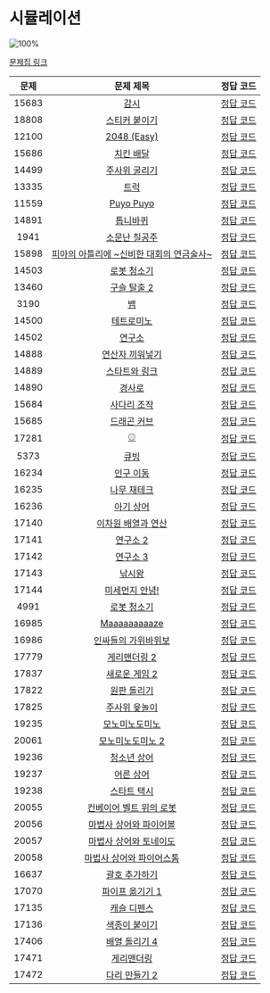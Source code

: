 # 시뮬레이션

![100%](https://progress-bar.dev/53/?scale=53&title=progress&width=500&color=babaca&suffix=/53)

[문제집 링크](https://www.acmicpc.net/workbook/view/7316)

| 문제 | 문제 제목 | 정답 코드 |
| :--: | :--: | :--: |
| 15683 | [감시](https://www.acmicpc.net/problem/15683) | [정답 코드](../0x0D/solutions/15683.cpp) |
| 18808 | [스티커 붙이기](https://www.acmicpc.net/problem/18808) | [정답 코드](../0x0D/solutions/18808.cpp) |
| 12100 | [2048 (Easy)](https://www.acmicpc.net/problem/12100) | [정답 코드](../0x0D/solutions/12100.cpp) |
| 15686 | [치킨 배달](https://www.acmicpc.net/problem/15686) | [정답 코드](../0x0D/solutions/15686.cpp) |
| 14499 | [주사위 굴리기](https://www.acmicpc.net/problem/14499) | [정답 코드](../0x0D/solutions/14499.cpp) |
| 13335 | [트럭](https://www.acmicpc.net/problem/13335) | [정답 코드](../0x0D/solutions/13335.cpp) |
| 11559 | [Puyo Puyo](https://www.acmicpc.net/problem/11559) | [정답 코드](../0x0D/solutions/11559.cpp) |
| 14891 | [톱니바퀴](https://www.acmicpc.net/problem/14891) | [정답 코드](../0x0D/solutions/14891.cpp) |
| 1941 | [소문난 칠공주](https://www.acmicpc.net/problem/1941) | [정답 코드](../0x0D/solutions/1941.cpp) |
| 15898 | [피아의 아틀리에 ~신비한 대회의 연금술사~](https://www.acmicpc.net/problem/15898) | [정답 코드](../0x0D/solutions/15898.cpp) |
| 14503 | [로봇 청소기](https://www.acmicpc.net/problem/14503) | [정답 코드](../0x0D/solutions/14503.cpp) |
| 13460 | [구슬 탈출 2](https://www.acmicpc.net/problem/13460) | [정답 코드](../0x0D/solutions/13460.cpp) |
| 3190 | [뱀](https://www.acmicpc.net/problem/3190) | [정답 코드](../0x0D/solutions/3190.cpp) |
| 14500 | [테트로미노](https://www.acmicpc.net/problem/14500) | [정답 코드](../0x0D/solutions/14500.cpp) |
| 14502 | [연구소](https://www.acmicpc.net/problem/14502) | [정답 코드](../0x0D/solutions/14502.cpp) |
| 14888 | [연산자 끼워넣기](https://www.acmicpc.net/problem/14888) | [정답 코드](../0x0D/solutions/14888.cpp) |
| 14889 | [스타트와 링크](https://www.acmicpc.net/problem/14889) | [정답 코드](../0x0D/solutions/14889.cpp) |
| 14890 | [경사로](https://www.acmicpc.net/problem/14890) | [정답 코드](../0x0D/solutions/14890.cpp) |
| 15684 | [사다리 조작](https://www.acmicpc.net/problem/15684) | [정답 코드](../0x0D/solutions/15684.cpp) |
| 15685 | [드래곤 커브](https://www.acmicpc.net/problem/15685) | [정답 코드](../0x0D/solutions/15685.cpp) |
| 17281 | [⚾](https://www.acmicpc.net/problem/17281) | [정답 코드](../0x0D/solutions/17281.cpp) |
| 5373 | [큐빙](https://www.acmicpc.net/problem/5373) | [정답 코드](../0x0D/solutions/5373.cpp) |
| 16234 | [인구 이동](https://www.acmicpc.net/problem/16234) | [정답 코드](../0x0D/solutions/16234.cpp) |
| 16235 | [나무 재테크](https://www.acmicpc.net/problem/16235) | [정답 코드](../0x0D/solutions/16235.cpp) |
| 16236 | [아기 상어](https://www.acmicpc.net/problem/16236) | [정답 코드](../0x0D/solutions/16236.cpp) |
| 17140 | [이차원 배열과 연산](https://www.acmicpc.net/problem/17140) | [정답 코드](../0x0D/solutions/17140.cpp) |
| 17141 | [연구소 2](https://www.acmicpc.net/problem/17141) | [정답 코드](../0x0D/solutions/17141.cpp) |
| 17142 | [연구소 3](https://www.acmicpc.net/problem/17142) | [정답 코드](../0x0D/solutions/17142.cpp) |
| 17143 | [낚시왕](https://www.acmicpc.net/problem/17143) | [정답 코드](../0x0D/solutions/17143.cpp) |
| 17144 | [미세먼지 안녕!](https://www.acmicpc.net/problem/17144) | [정답 코드](../0x0D/solutions/17144.cpp) |
| 4991 | [로봇 청소기](https://www.acmicpc.net/problem/4991) | [정답 코드](../0x0D/solutions/4991.cpp) |
| 16985 | [Maaaaaaaaaze](https://www.acmicpc.net/problem/16985) | [정답 코드](../0x0D/solutions/16985.cpp) |
| 16986 | [인싸들의 가위바위보](https://www.acmicpc.net/problem/16986) | [정답 코드](../0x0D/solutions/16986.cpp) |
| 17779 | [게리맨더링 2](https://www.acmicpc.net/problem/17779) | [정답 코드](../0x0D/solutions/17779.cpp) |
| 17837 | [새로운 게임 2](https://www.acmicpc.net/problem/17837) | [정답 코드](../0x0D/solutions/17837.cpp) |
| 17822 | [원판 돌리기](https://www.acmicpc.net/problem/17822) | [정답 코드](../0x0D/solutions/17822.cpp) |
| 17825 | [주사위 윷놀이](https://www.acmicpc.net/problem/17825) | [정답 코드](../0x0D/solutions/17825.cpp) |
| 19235 | [모노미노도미노](https://www.acmicpc.net/problem/19235) | [정답 코드](../0x0D/solutions/19235.cpp) |
| 20061 | [모노미노도미노 2](https://www.acmicpc.net/problem/20061) | [정답 코드](../0x0D/solutions/20061.cpp) |
| 19236 | [청소년 상어](https://www.acmicpc.net/problem/19236) | [정답 코드](../0x0D/solutions/19236.cpp) |
| 19237 | [어른 상어](https://www.acmicpc.net/problem/19237) | [정답 코드](../0x0D/solutions/19237.cpp) |
| 19238 | [스타트 택시](https://www.acmicpc.net/problem/19238) | [정답 코드](../0x0D/solutions/19238.cpp) |
| 20055 | [컨베이어 벨트 위의 로봇](https://www.acmicpc.net/problem/20055) | [정답 코드](../0x0D/solutions/20055.cpp) |
| 20056 | [마법사 상어와 파이어볼](https://www.acmicpc.net/problem/20056) | [정답 코드](../0x0D/solutions/20056.cpp) |
| 20057 | [마법사 상어와 토네이도](https://www.acmicpc.net/problem/20057) | [정답 코드](../0x0D/solutions/20057.cpp) |
| 20058 | [마법사 상어와 파이어스톰](https://www.acmicpc.net/problem/20058) | [정답 코드](../0x0D/solutions/20058.cpp) |
| 16637 | [괄호 추가하기](https://www.acmicpc.net/problem/16637) | [정답 코드](../0x0D/solutions/16637.cpp) |
| 17070 | [파이프 옮기기 1](https://www.acmicpc.net/problem/17070) | [정답 코드](../0x0D/solutions/17070.cpp) |
| 17135 | [캐슬 디펜스](https://www.acmicpc.net/problem/17135) | [정답 코드](../0x0D/solutions/17135.cpp) |
| 17136 | [색종이 붙이기](https://www.acmicpc.net/problem/17136) | [정답 코드](../0x0D/solutions/17136.cpp) |
| 17406 | [배열 돌리기 4](https://www.acmicpc.net/problem/17406) | [정답 코드](../0x0D/solutions/17406.cpp) |
| 17471 | [게리맨더링](https://www.acmicpc.net/problem/17471) | [정답 코드](../0x0D/solutions/17471.cpp) |
| 17472 | [다리 만들기 2](https://www.acmicpc.net/problem/17472) | [정답 코드](../0x0D/solutions/17472.cpp) |
